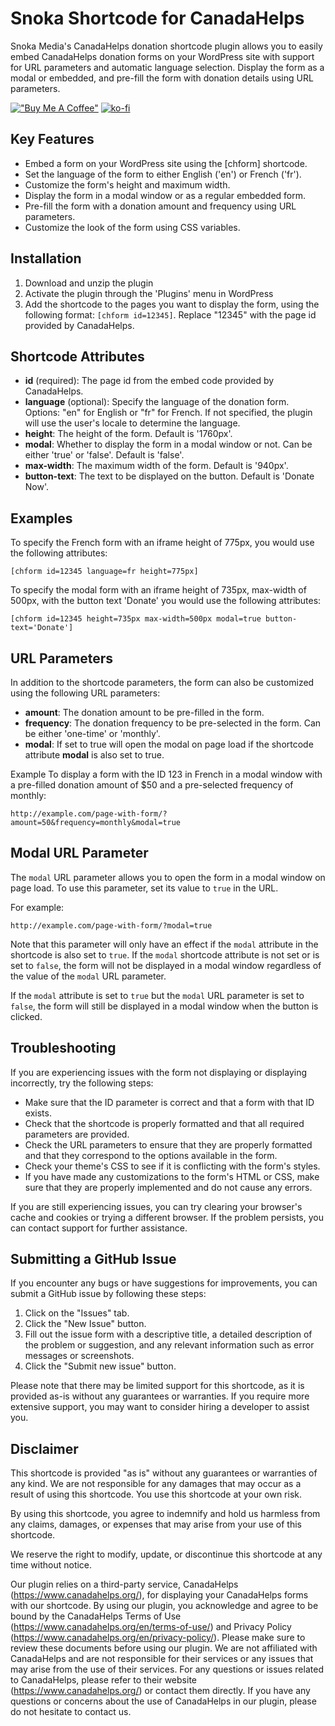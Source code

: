 # Snoka Shortcode for CanadaHelps

Snoka Media's CanadaHelps donation shortcode plugin allows you to easily embed CanadaHelps donation forms on your WordPress site with support for URL parameters and automatic language selection. Display the form as a modal or embedded, and pre-fill the form with donation details using URL parameters.

[!["Buy Me A Coffee"](https://www.buymeacoffee.com/assets/img/custom_images/orange_img.png)](https://www.buymeacoffee.com/snoka)
[![ko-fi](https://ko-fi.com/img/githubbutton_sm.svg)](https://ko-fi.com/W7W1FDHVR)

## Key Features
- Embed a form on your WordPress site using the [chform] shortcode.
- Set the language of the form to either English ('en') or French ('fr').
- Customize the form's height and maximum width.
- Display the form in a modal window or as a regular embedded form.
- Pre-fill the form with a donation amount and frequency using URL parameters.
- Customize the look of the form using CSS variables.

## Installation
1. Download and unzip the plugin
2. Activate the plugin through the 'Plugins' menu in WordPress
3. Add the shortcode to the pages you want to display the form, using the following format: `[chform id=12345]`. Replace "12345" with the page id provided by CanadaHelps.

## Shortcode Attributes
- **id** (required): The page id from the embed code provided by CanadaHelps.
- **language** (optional): Specify the language of the donation form. Options: "en" for English or "fr" for French. If not specified, the plugin will use the user's locale to determine the language.
- **height**: The height of the form. Default is '1760px'.
- **modal**: Whether to display the form in a modal window or not. Can be either 'true' or 'false'. Default is 'false'.
- **max-width**: The maximum width of the form. Default is '940px'.
- **button-text**: The text to be displayed on the button. Default is 'Donate Now'.

## Examples
To specify the French form with an iframe height of 775px, you would use the following attributes:
```
[chform id=12345 language=fr height=775px]
```
To specify the modal form with an iframe height of 735px, max-width of 500px, with the button text 'Donate' you would use the following attributes:

```
[chform id=12345 height=735px max-width=500px modal=true button-text='Donate']
```
## URL Parameters
In addition to the shortcode parameters, the form can also be customized using the following URL parameters:

- **amount**: The donation amount to be pre-filled in the form.
- **frequency**: The donation frequency to be pre-selected in the form. Can be either 'one-time' or 'monthly'.
- **modal**: If set to true will open the modal on page load if the shortcode attribute **modal** is also set to true.

Example
To display a form with the ID 123 in French in a modal window with a pre-filled donation amount of $50 and a pre-selected frequency of monthly:

```
http://example.com/page-with-form/?amount=50&frequency=monthly&modal=true
```

## Modal URL Parameter

The `modal` URL parameter allows you to open the form in a modal window on page load. To use this parameter, set its value to `true` in the URL.

For example:

```
http://example.com/page-with-form/?modal=true
```
Note that this parameter will only have an effect if the `modal` attribute in the shortcode is also set to `true`. If the `modal` shortcode attribute is not set or is set to `false`, the form will not be displayed in a modal window regardless of the value of the `modal` URL parameter.

If the `modal` attribute is set to `true` but the `modal` URL parameter is set to `false`, the form will still be displayed in a modal window when the button is clicked.

## Troubleshooting

If you are experiencing issues with the form not displaying or displaying incorrectly, try the following steps:

- Make sure that the ID parameter is correct and that a form with that ID exists.
- Check that the shortcode is properly formatted and that all required parameters are provided.
- Check the URL parameters to ensure that they are properly formatted and that they correspond to the options available in the form.
- Check your theme's CSS to see if it is conflicting with the form's styles.
- If you have made any customizations to the form's HTML or CSS, make sure that they are properly implemented and do not cause any errors.

If you are still experiencing issues, you can try clearing your browser's cache and cookies or trying a different browser. If the problem persists, you can contact support for further assistance.

## Submitting a GitHub Issue

If you encounter any bugs or have suggestions for improvements, you can submit a GitHub issue by following these steps:

1. Click on the "Issues" tab.
2. Click the "New Issue" button.
3. Fill out the issue form with a descriptive title, a detailed description of the problem or suggestion, and any relevant information such as error messages or screenshots.
4. Click the "Submit new issue" button.

Please note that there may be limited support for this shortcode, as it is provided as-is without any guarantees or warranties. If you require more extensive support, you may want to consider hiring a developer to assist you.

## Disclaimer
This shortcode is provided "as is" without any guarantees or warranties of any kind. We are not responsible for any damages that may occur as a result of using this shortcode. You use this shortcode at your own risk.

By using this shortcode, you agree to indemnify and hold us harmless from any claims, damages, or expenses that may arise from your use of this shortcode.

We reserve the right to modify, update, or discontinue this shortcode at any time without notice.

Our plugin relies on a third-party service, CanadaHelps (https://www.canadahelps.org/), for displaying your CanadaHelps forms with our shortcode. By using our plugin, you acknowledge and agree to be bound by the CanadaHelps Terms of Use (https://www.canadahelps.org/en/terms-of-use/) and Privacy Policy (https://www.canadahelps.org/en/privacy-policy/). Please make sure to review these documents before using our plugin.
We are not affiliated with CanadaHelps and are not responsible for their services or any issues that may arise from the use of their services. For any questions or issues related to CanadaHelps, please refer to their website (https://www.canadahelps.org/) or contact them directly.
If you have any questions or concerns about the use of CanadaHelps in our plugin, please do not hesitate to contact us.
